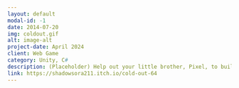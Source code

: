 ```yaml
---
layout: default
modal-id: -1
date: 2014-07-20
img: coldout.gif
alt: image-alt
project-date: April 2024
client: Web Game
category: Unity, C#
description: (Placeholder) Help out your little brother, Pixel, to build an awesome snowman! if you search around, you might find some cool and unusual items to make the best snowman in the whole village (which consists of 2 houses and a tractor)... This game was originally made in 3 days for Cozy Winter Jam 2023. During the jam, we did not have enough time to add proper character models or polish our game, so we submitted what we had made as a demo version. Since the jam finished, we have updated the game to be how we originally intended it to be. There are 3 different endings depending on how you decorate your snowman
link: https://shadowsora211.itch.io/cold-out-64
---
```

